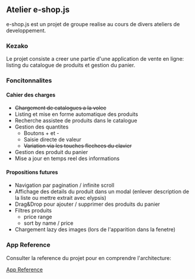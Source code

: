 ## Atelier e-shop.js

e-shop.js est un projet de groupe realise au cours de divers ateliers de developpement.

### Kezako

Le projet consiste a creer une partie d'une application de vente en ligne: listing du catalogue de produits et gestion du panier.

### Foncitonnalites

#### Cahier des charges

- ~~Chargement de catalogues a la volee~~
- Listing et mise en forme automatique des produits
- Recherche assistee de produits dans le catalogue
- Gestion des quantites
  - Boutons + et -
  - Saisie directe de valeur
  - ~~Variation via les touches flechees du clavier~~
- Gestion des produit du panier
- Mise a jour en temps reel des informations

#### Propositions futures

- Navigation par pagination / infinite scroll
- Affichage des details du produit dans un modal (enlever description de la liste ou mettre extrait avec elypsis)
- Drag&Drop pour ajouter / supprimer des produits du panier
- Filtres produits
  - price range
  - sort by name / price
- Chargement lazy des images (lors de l'apparition dans la fenetre)

### App Reference

Consulter la reference du projet pour en comprendre l'architecture:

[App Reference](./reference)